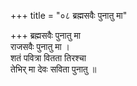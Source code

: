 +++
title = "०८ ब्रह्मसवैः पुनातु मा"

+++
ब्रह्मसवैः पुनातु मा  
राजसवैः पुनातु मा ।  
शतं पवित्रा वितता तिरश्चा  
तेभिर् मा देवः सविता पुनातु ॥